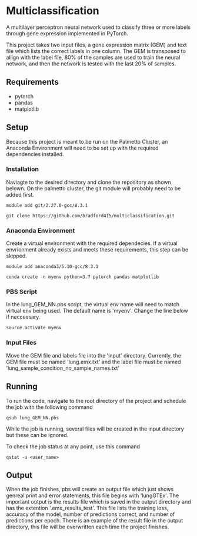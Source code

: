 # Multiclassification
A multilayer perceptron neural network used to classify three or more labels through gene expression implemented in PyTorch. 

This project takes two input files, a gene expression matrix (GEM) and text file which lists the correct labels in one column. The GEM is transposed to allign with the label file, 80% of the samples are used to train the neural network, and then the network is tested with the last 20% of samples.

## Requirements
- pytorch
- pandas
- matplotlib

## Setup
Because this project is meant to be run on the Palmetto Cluster, an Anaconda Environment will need to be set up with the required dependencies installed.

### Installation
Naviagte to the desired directory and clone the repository as shown belown. On the palmetto cluster, the git module will probably need to be added first.

```
module add git/2.27.0-gcc/8.3.1

git clone https://github.com/bradford415/multiclassification.git
```

### Anaconda Environment
Create a virtual environment with the required dependecies. If a virtual envrionment already exists and meets these requirements, this step can be skipped.
```
module add anaconda3/5.10-gcc/8.3.1

conda create -n myenv python=3.7 pytorch pandas matplotlib
```

### PBS Script
In the lung_GEM_NN.pbs script, the virtual env name will need to match virtual env being used. The default name is 'myenv'. Change the line below if neccessary.

```
source activate myenv
```
### Input Files
Move the GEM file and labels file into the 'input' directory. Currently, the GEM file must be named 'lung.emx.txt' and the label file must be named 'lung_sample_condition_no_sample_names.txt'

## Running
To run the code, navigate to the root directory of the project and schedule the job with the following command
```
qsub lung_GEM_NN.pbs
```
While the job is running, several files will be created in the input directory but these can be ignored. 

To check the job status at any point, use this command
```
qstat -u <user_name>
```

## Output
When the job finishes, pbs will create an output file which just shows genreal print and error statements, this file begins with 'lungGTEx'. The important output is the results file which is saved in the output directory and has the extention '.emx_results_test'. This file lists the training loss, accuracy of the model, number of predictions correct, and number of predictions per epoch. There is an example of the result file in the output directory, this file will be overwritten each time the project finishes.

